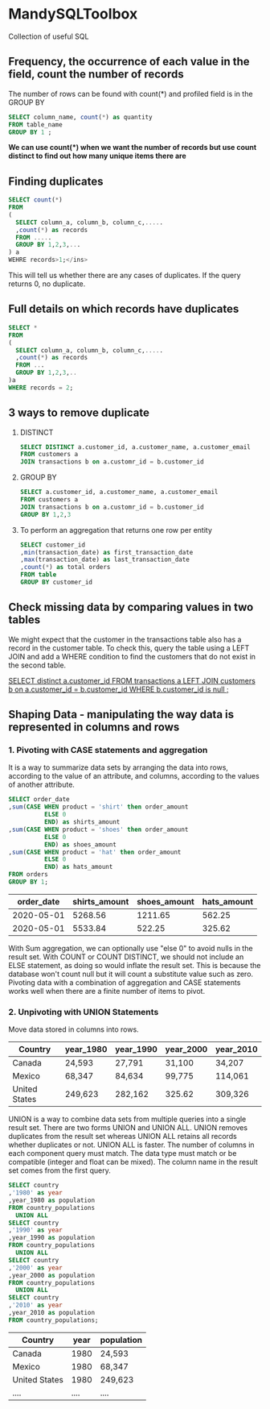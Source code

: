 # MandySQLToolbox
Collection of useful SQL 

## Frequency, the occurrence of each value in the field, count the number of records

The number of rows can be found with count(*) and profiled field is in the GROUP BY
``` SQL
SELECT column_name, count(*) as quantity 
FROM table_name
GROUP BY 1 ;
```

**We can use count(*) when we want the number of records but use count distinct to find out how many unique items there are**

## Finding duplicates 

``` SQL
SELECT count(*)
FROM
(
  SELECT column_a, column_b, column_c,.....
  ,count(*) as records
  FROM .....
  GROUP BY 1,2,3,...
) a
WEHRE records>1;</ins>
```
This will tell us whether there are any cases of duplicates. If the query returns 0, no duplicate.

## Full details on which records have duplicates

``` SQL
SELECT *
FROM
(  
  SELECT column_a, column_b, column_c,.....
  ,count(*) as records
  FROM ...
  GROUP BY 1,2,3,..
)a
WHERE records = 2;
```

## 3 ways to remove duplicate 

1. DISTINCT
   ``` SQL
   SELECT DISTINCT a.customer_id, a.customer_name, a.customer_email
   FROM customers a
   JOIN transactions b on a.customr_id = b.customer_id
   ```
2. GROUP BY
    ``` SQL
    SELECT a.customer_id, a.customer_name, a.customer_email
    FROM customers a
    JOIN transactions b on a.customr_id = b.customer_id
    GROUP BY 1,2,3
    ```
3. To perform an aggregation that returns one row per entity
   ``` SQL
   SELECT customer_id
   ,min(transaction_date) as first_transaction_date
   ,max(transaction_date) as last_transaction_date
   ,count(*) as total orders
   FROM table
   GROUP BY customer_id
   ```

## Check missing data by comparing values in two tables

We might expect that the customer in the transactions table also has a record in the customer table. To check this, query the table using a LEFT JOIN and add a WHERE condition to find the customers that do not exist in the second table.

<ins> SELECT distinct a.customer_id
FROM transactions a
LEFT JOIN customers b on a.customer_id = b.customer_id
WHERE b.customer_id is null ; </ins>

## Shaping Data - manipulating the way data is represented in columns and rows

### 1. Pivoting with CASE statements and aggregation
It is a way to summarize data sets by arranging the data into rows, according to the value of an attribute, and columns, according to the values of another attribute.

```SQL
SELECT order_date
,sum(CASE WHEN product = 'shirt' then order_amount
          ELSE 0
          END) as shirts_amount
,sum(CASE WHEN product = 'shoes' then order_amount
          ELSE 0
          END) as shoes_amount
,sum(CASE WHEN product = 'hat' then order_amount
          ELSE 0
          END) as hats_amount
FROM orders
GROUP BY 1;
```

| order_date | shirts_amount | shoes_amount | hats_amount |
| ----------- | ----------- |----------- | ----------- |
| 2020-05-01 | 5268.56 | 1211.65 | 562.25 |
| 2020-05-01 | 5533.84 | 522.25 | 325.62 |

With Sum aggregation, we can optionally use "else 0" to avoid nulls in the result set. 
With COUNT or COUNT DISTINCT, we should not include an ELSE statement, as doing so would inflate the result set. This is because the database won't count null but it will count a substitute value such as zero.
Pivoting data with a combination of aggregation and CASE statements works well when there are a finite number of items to pivot.

### 2. Unpivoting with UNION Statements
Move data stored in columns into rows.

| Country | year_1980 | year_1990 | year_2000 | year_2010 |
| ----------- | ----------- |----------- | ----------- | ----------- 
| Canada | 24,593 | 27,791 | 31,100 | 34,207 |
| Mexico | 68,347 | 84,634 | 99,775 | 114,061 |
| United States | 249,623 | 282,162 | 325.62 | 309,326 |

UNION is a way to combine data sets from multiple queries into a single result set. There are two forms UNION and UNION ALL. UNION removes duplicates from the result set whereas UNION ALL retains all records whether duplicates or not. UNION ALL is faster. The number of columns in each component query must match. The data type must match or be compatible (integer and float can be mixed). The column name in the result set comes from the first query.

``` SQL
SELECT country 
,'1980' as year
,year_1980 as population 
FROM country_populations
  UNION ALL
SELECT country
,'1990' as year
,year_1990 as population
FROM country_populations 
  UNION ALL
SELECT country
,'2000' as year 
,year_2000 as population
FROM country_populations
  UNION ALL
SELECT country
,'2010' as year
,year_2010 as population
FROM country_populations;
```

| Country | year | population 
| ----------- | ----------- |----------- | 
| Canada | 1980 | 24,593
| Mexico | 1980 | 68,347
| United States | 1980 | 249,623 
| .... | .... | .... 

